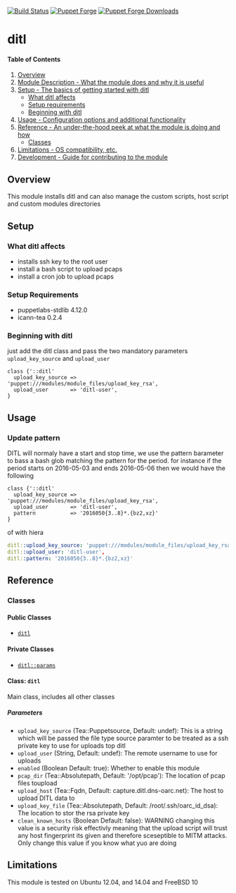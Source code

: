 [![Build Status](https://travis-ci.org/icann-dns/puppet-ditl.svg?branch=master)](https://travis-ci.org/icann-dns/puppet-ditl)
[![Puppet Forge](https://img.shields.io/puppetforge/v/icann/ditl.svg?maxAge=2592000)](https://forge.puppet.com/icann/ditl)
[![Puppet Forge Downloads](https://img.shields.io/puppetforge/dt/icann/ditl.svg?maxAge=2592000)](https://forge.puppet.com/icann/ditl)
# ditl

#### Table of Contents

1. [Overview](#overview)
2. [Module Description - What the module does and why it is useful](#module-description)
3. [Setup - The basics of getting started with ditl](#setup)
    * [What ditl affects](#what-ditl-affects)
    * [Setup requirements](#setup-requirements)
    * [Beginning with ditl](#beginning-with-ditl)
4. [Usage - Configuration options and additional functionality](#usage)
5. [Reference - An under-the-hood peek at what the module is doing and how](#reference)
    * [Classes](#classes)
5. [Limitations - OS compatibility, etc.](#limitations)
6. [Development - Guide for contributing to the module](#development)

## Overview

This module installs ditl and can also manage the custom scripts, host script and custom modules directories

## Setup

### What ditl affects

* installs ssh key to the root user 
* install a bash script to upload pcaps
* install a cron job to upload pcaps

### Setup Requirements

* puppetlabs-stdlib 4.12.0
* icann-tea 0.2.4

### Beginning with ditl

just add the ditl class and pass the two mandatory parameters `upload_key_source` and `upload_user`

```puppet
class {'::ditl' 
  upload_key_source => 'puppet:///modules/module_files/upload_key_rsa',
  upload_user       => 'ditl-user',
}
```

## Usage

### Update pattern

DITL will normaly have a start and stop time, we use the pattern barameter to bass a bash glob matching the pattern for the period.  for instance if the period starts on 2016-05-03 and ends 2016-05-06 then we would have the following 
```puppet
class {'::ditl' 
  upload_key_source => 'puppet:///modules/module_files/upload_key_rsa',
  upload_user       => 'ditl-user',
  pattern           => '2016050{3..8}*.{bz2,xz}'
}
```

of with hiera

```yaml
ditl::upload_key_source: 'puppet:///modules/module_files/upload_key_rsa',
ditl::upload_user: 'ditl-user',
ditl::pattern: '2016050{3..8}*.{bz2,xz}'
```

## Reference

### Classes

#### Public Classes

* [`ditl`](#class-ditl)

#### Private Classes

* [`ditl::params`](#class-ditlparams)

#### Class: `ditl`

Main class, includes all other classes

##### Parameters 

* `upload_key_source` (Tea::Puppetsource, Default: undef): This is a string which will be passed the file type source paramter to be treated as a ssh private key to use for uploads top ditl
* `upload_user` (String, Default: undef): The remote username to use for uploads
* `enabled` (Boolean Default: true): Whether to enable this module
* `pcap_dir` (Tea::Absolutepath, Default: '/opt/pcap'): The location of pcap files toupload
* `upload_host` (Tea::Fqdn, Default: capture.ditl.dns-oarc.net): The host to upload DITL data to
* `upload_key_file` (Tea::Absolutepath, Default: /root/.ssh/oarc_id_dsa): The location to stor the rsa private key
* `clean_known_hosts` (Boolean Default: false): WARNING changing this value is a security risk effectivly meaning that the upload script will trust any host fingerprint its given and therefore sceseptible to MITM attacks.  Only change this value if you know what yuo are doing

## Limitations

This module is tested on Ubuntu 12.04, and 14.04 and FreeBSD 10 

